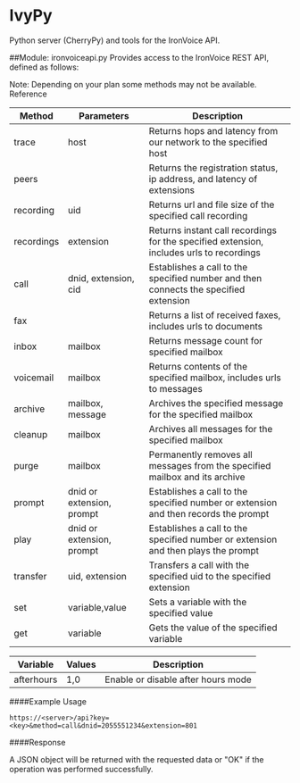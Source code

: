 # IvyPy
Python server (CherryPy) and tools for the IronVoice API.

##Module: ironvoiceapi.py
Provides access to the IronVoice REST API, defined as follows:


Note: Depending on your plan some methods may not be available.
Reference

Method | Parameters | Description
-------|------------|------------
trace |	host |	Returns hops and latency from our network to the specified host
peers | |	Returns the registration status, ip address, and latency of extensions
recording |	uid |	Returns url and file size of the specified call recording
recordings |	extension |	Returns instant call recordings for the specified extension, includes urls to recordings
call |	dnid, extension, cid |	Establishes a call to the specified number and then connects the specified extension
fax | |	Returns a list of received faxes, includes urls to documents
inbox |	mailbox |	Returns message count for specified mailbox
voicemail |	mailbox |	Returns contents of the specified mailbox, includes urls to messages
archive |	mailbox, message |	Archives the specified message for the specified mailbox
cleanup |	mailbox |	Archives all messages for the specified mailbox
purge |	mailbox |	Permanently removes all messages from the specified mailbox and its archive
prompt | dnid or extension, prompt |	Establishes a call to the specified number or extension and then records the prompt
play |	dnid or extension, prompt |	Establishes a call to the specified number or extension and then plays the prompt
transfer |	uid, extension |	Transfers a call with the specified uid to the specified extension
set |	variable,value |	Sets a variable with the specified value
get |	variable |	Gets the value of the specified variable

Variable |	Values |	Description
---------|---------|-------------
afterhours |	1,0 |	Enable or disable after hours mode

####Example Usage

`https://<server>/api?key=<key>&method=call&dnid=2055551234&extension=801`

####Response

A JSON object will be returned with the requested data or "OK" if the operation was performed successfully.
